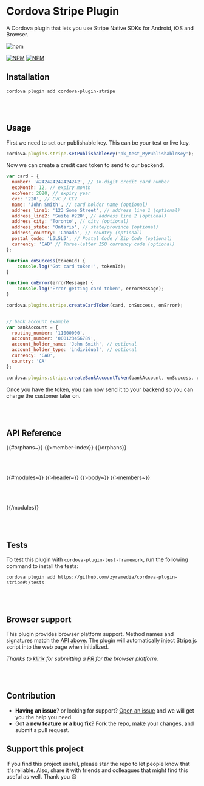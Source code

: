 # Cordova Stripe Plugin
A Cordova plugin that lets you use Stripe Native SDKs for Android, iOS and Browser.

[![npm](https://img.shields.io/npm/l/express.svg)](https://www.npmjs.com/package/cordova-plugin-stripe)

[![NPM](https://nodei.co/npm/cordova-plugin-stripe.png?stars&downloads)](https://nodei.co/npm/cordova-plugin-stripe/)
[![NPM](https://nodei.co/npm-dl/cordova-plugin-stripe.png?months=6&height=2)](https://nodei.co/npm/cordova-plugin-stripe/)


## Installation
```shell
cordova plugin add cordova-plugin-stripe
```

<br>
<br>

## Usage

First we need to set our publishable key. This can be your test or live key.
```javascript
cordova.plugins.stripe.setPublishableKey('pk_test_MyPublishableKey');
```

Now we can create a credit card token to send to our backend.

```javascript
var card = {
  number: '4242424242424242', // 16-digit credit card number
  expMonth: 12, // expiry month
  expYear: 2020, // expiry year
  cvc: '220', // CVC / CCV
  name: 'John Smith', // card holder name (optional)
  address_line1: '123 Some Street', // address line 1 (optional)
  address_line2: 'Suite #220', // address line 2 (optional)
  address_city: 'Toronto', // city (optional)
  address_state: 'Ontario', // state/province (optional)
  address_country: 'Canada', // country (optional)
  postal_code: 'L5L5L5', // Postal Code / Zip Code (optional)
  currency: 'CAD' // Three-letter ISO currency code (optional)
};

function onSuccess(tokenId) {
    console.log('Got card token!', tokenId);
}

function onError(errorMessage) {
    console.log('Error getting card token', errorMessage);
}

cordova.plugins.stripe.createCardToken(card, onSuccess, onError);


// bank account example
var bankAccount = {
  routing_number: '11000000',
  account_number: '000123456789',
  account_holder_name: 'John Smith', // optional
  account_holder_type: 'individual', // optional
  currency: 'CAD',
  country: 'CA'
};

cordova.plugins.stripe.createBankAccountToken(bankAccount, onSuccess, onError);
```

Once you have the token, you can now send it to your backend so you can charge the customer later on.

<br>
<br>


## API Reference

{{#orphans~}}
{{>member-index}}
{{/orphans}}

<br>
<br>

{{#modules~}}
{{>header~}}
{{>body~}}
{{>members~}}

<br>
<br>

{{/modules}}

<br>
<br>

## Tests
To test this plugin with `cordova-plugin-test-framework`, run the following command to install the tests:
```shell
cordova plugin add https://github.com/zyramedia/cordova-plugin-stripe#:/tests
```

<br>
<br>

## Browser support
This plugin provides browser platform support. Method names and signatures match the [API above](#api). The plugin will automatically inject Stripe.js script into the web page when initialized.

*Thanks to [klirix](https://github.com/klirix) for submitting a [PR](https://github.com/zyramedia/cordova-plugin-stripe/pull/5) for the browser platform.*


<br><br>
## Contribution
- **Having an issue**? or looking for support? [Open an issue](https://github.com/zyra/cordova-plugin-stripe/issues/new) and we will get you the help you need.
- Got a **new feature or a bug fix**? Fork the repo, make your changes, and submit a pull request.

## Support this project
If you find this project useful, please star the repo to let people know that it's reliable. Also, share it with friends and colleagues that might find this useful as well. Thank you :smile:
